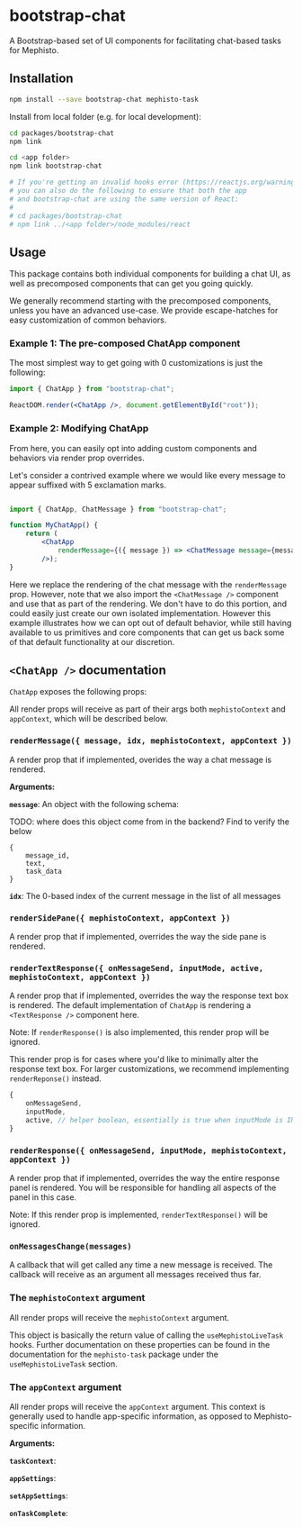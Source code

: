 # bootstrap-chat

A Bootstrap-based set of UI components for facilitating chat-based tasks for Mephisto.

## Installation

```bash
npm install --save bootstrap-chat mephisto-task
```

Install from local folder (e.g. for local development):

```bash
cd packages/bootstrap-chat
npm link

cd <app folder>
npm link bootstrap-chat

# If you're getting an invalid hooks error (https://reactjs.org/warnings/invalid-hook-call-warning.html),
# you can also do the following to ensure that both the app
# and bootstrap-chat are using the same version of React:
# 
# cd packages/bootstrap-chat
# npm link ../<app folder>/node_modules/react

```

## Usage

This package contains both individual components for building a chat UI, as well as precomposed components that can get you going quickly.

We generally recommend starting with the precomposed components, unless you have an advanced use-case. We provide escape-hatches for easy customization of common behaviors.

### Example 1: The pre-composed ChatApp component

The most simplest way to get going with 0 customizations is just the following:

```jsx
import { ChatApp } from "bootstrap-chat";

ReactDOM.render(<ChatApp />, document.getElementById("root"));
```

### Example 2: Modifying ChatApp

From here, you can easily opt into adding custom components and behaviors via render prop overrides.

Let's consider a contrived example where we would like every message to appear suffixed with 5 exclamation marks.

```jsx

import { ChatApp, ChatMessage } from "bootstrap-chat";

function MyChatApp() {
    return (
        <ChatApp
            renderMessage={({ message }) => <ChatMessage message={message.text + "!!!!!"} />}
        />);
}

```

Here we replace the rendering of the chat message with the `renderMessage` prop. However, note that we also import the `<ChatMessage />` component and use that as part of the rendering. We don't have to do this portion, and could easily just create our own isolated implementation. However this example illustrates how we can opt out of default behavior, while still having available to us primitives and core components that can get us back some of that default functionality at our discretion.


## `<ChatApp />` documentation

`ChatApp` exposes the following props: 

All render props will receive as part of their args both `mephistoContext` and `appContext`, which will be described below.


### `renderMessage({ message, idx, mephistoContext, appContext })`
A render prop that if implemented, overides the way a chat message is rendered.

**Arguments:**

**`message`**: An object with the following schema:

TODO: where does this object come from in the backend? Find to verify the below

```
{
    message_id,
    text,
    task_data
}
```

**`idx`**: The 0-based index of the current message in the list of all messages


### `renderSidePane({ mephistoContext, appContext })`
A render prop that if implemented, overrides the way the side pane is rendered.

### `renderTextResponse({ onMessageSend, inputMode, active, mephistoContext, appContext })`
A render prop that if implemented, overrides the way the response text box is rendered. The default implementation of `ChatApp` is rendering a `<TextResponse />` component here.

Note: If `renderResponse()` is also implemented, this render prop will be ignored.

This render prop is for cases where you'd like to minimally alter the response text box. For larger customizations, we recommend implementing `renderReponse()` instead.

```js
{
    onMessageSend,
    inputMode,
    active, // helper boolean, essentially is true when inputMode is INPUT_MODE.READY_FOR_INPUT
}
```

### `renderResponse({ onMessageSend, inputMode, mephistoContext, appContext })`
A render prop that if implemented, overrides the way the entire response panel is rendered. You will be responsible for handling all aspects of the panel in this case.

Note: If this render prop is implemented, `renderTextResponse()` will be ignored.


### `onMessagesChange(messages)`

A callback that will get called any time a new message is received. The callback will receive as an argument all messages received thus far.

### The `mephistoContext` argument

All render props will receive the `mephistoContext` argument.

This object is basically the return value of calling the `useMephistoLiveTask` hooks. Further documentation on these properties can be found in the documentation for the `mephisto-task` package under the `useMephistoLiveTask` section.

### The `appContext` argument

All render props will receive the `appContext` argument. This context is generally used to handle app-specific information, as opposed to Mephisto-specific information.

**Arguments:**

**`taskContext`**: 

**`appSettings`**: 

**`setAppSettings`**: 

**`onTaskComplete`**: 

